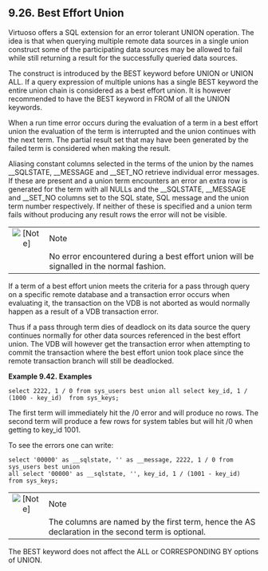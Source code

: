 <div>

<div>

<div>

<div>

## 9.26. Best Effort Union

</div>

</div>

</div>

Virtuoso offers a SQL extension for an error tolerant UNION operation.
The idea is that when querying multiple remote data sources in a single
union construct some of the participating data sources may be allowed to
fail while still returning a result for the successfully queried data
sources.

The construct is introduced by the BEST keyword before UNION or UNION
ALL. If a query expression of multiple unions has a single BEST keyword
the entire union chain is considered as a best effort union. It is
however recommended to have the BEST keyword in FROM of all the UNION
keywords.

When a run time error occurs during the evaluation of a term in a best
effort union the evaluation of the term is interrupted and the union
continues with the next term. The partial result set that may have been
generated by the failed term is considered when making the result.

Aliasing constant columns selected in the terms of the union by the
names \_\_SQLSTATE, \_\_MESSAGE and \_\_SET_NO retrieve individual error
messages. If these are present and a union term encounters an error an
extra row is generated for the term with all NULLs and the \_\_SQLSTATE,
\_\_MESSAGE and \_\_SET_NO columns set to the SQL state, SQL message and
the union term number respectively. If neither of these is specified and
a union term fails without producing any result rows the error will not
be visible.

<div>

|                              |                                                                                          |
|:----------------------------:|:-----------------------------------------------------------------------------------------|
| ![\[Note\]](images/note.png) | Note                                                                                     |
|                              | No error encountered during a best effort union will be signalled in the normal fashion. |

</div>

If a term of a best effort union meets the criteria for a pass through
query on a specific remote database and a transaction error occurs when
evaluating it, the transaction on the VDB is not aborted as would
normally happen as a result of a VDB transaction error.

Thus if a pass through term dies of deadlock on its data source the
query continues normally for other data sources referenced in the best
effort union. The VDB will however get the transaction error when
attempting to commit the transaction where the best effort union took
place since the remote transaction branch will still be deadlocked.

<div>

**Example 9.42. Examples**

<div>

``` programlisting
select 2222, 1 / 0 from sys_users best union all select key_id, 1 / (1000 - key_id)  from sys_keys;
```

The first term will immediately hit the /0 error and will produce no
rows. The second term will produce a few rows for system tables but will
hit /0 when getting to key_id 1001.

To see the errors one can write:

``` programlisting
select '00000' as __sqlstate, '' as __message, 2222, 1 / 0 from sys_users best union
all select '00000' as __sqlstate, '', key_id, 1 / (1001 - key_id)  from sys_keys;
```

</div>

</div>

  

<div>

|                              |                                                                                                   |
|:----------------------------:|:--------------------------------------------------------------------------------------------------|
| ![\[Note\]](images/note.png) | Note                                                                                              |
|                              | The columns are named by the first term, hence the AS declaration in the second term is optional. |

</div>

The BEST keyword does not affect the ALL or CORRESPONDING BY options of
UNION.

</div>
